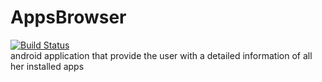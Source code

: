 # AppsBrowser
[![Build Status](https://travis-ci.org/AlonDiskin/AppsBrowser.svg?branch=dev)](https://travis-ci.org/AlonDiskin/AppsBrowser)  
android application that provide the user with a detailed information of all her installed apps 
